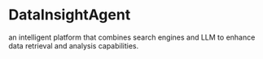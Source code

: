 # DataInsightAgent
an intelligent platform that combines search engines and LLM to enhance data retrieval and analysis capabilities.
